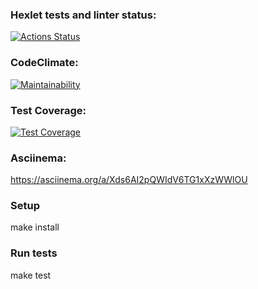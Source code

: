 ### Hexlet tests and linter status:  
[![Actions Status](https://github.com/SergeevaEA/frontend-project-46/workflows/hexlet-check/badge.svg)](https://github.com/SergeevaEA/frontend-project-46/actions)

### CodeClimate:  
[![Maintainability](https://api.codeclimate.com/v1/badges/81540f3f279cbcf5f6cc/maintainability)](https://codeclimate.com/github/SergeevaEA/frontend-project-44/maintainability)

### Test Coverage:  
[![Test Coverage](https://api.codeclimate.com/v1/badges/81540f3f279cbcf5f6cc/test_coverage)](https://codeclimate.com/github/SergeevaEA/frontend-project-44/test_coverage)

### Asciinema:  

https://asciinema.org/a/Xds6AI2pQWIdV6TG1xXzWWlOU

### Setup  

make install

### Run tests  

make test